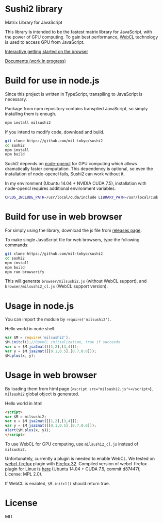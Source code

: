 # Sushi2 library
Matrix Library for JavaScript

This library is intended to be the fastest matrix library for JavaScript, with the power of GPU computing.
To gain best performance, [WebCL](https://en.wikipedia.org/wiki/WebCL) technology is used to access GPU from JavaScript.

[Interactive getting started on the browser](https://mil-tokyo.github.io/sushilab/?loadurl=notebooks/gettingstarted.json)

[Documents (work in progress)](https://mil-tokyo.github.io/sushi2/)

# Build for use in node.js
Since this project is written in TypeScript, transpiling to JavaScript is necessary.

Package from npm repository contains transplied JavaScript, so simply installing them is enough.

```bash
npm install milsushi2
```

If you intend to modify code, download and build. 

```bash
git clone https://github.com/mil-tokyo/sushi2
cd sushi2
npm install
npm build
```

Sushi2 depends on [node-opencl](https://github.com/mikeseven/node-opencl) for GPU computing which allows dramatically faster computation.
This dependency is optional, so even the installation of node-opencl fails, Sushi2 can work without it.

In my environment (Ubuntu 14.04 + NVIDIA CUDA 7.5), installation with node-opencl requires additional environment variables.

```bash
CPLUS_INCLUDE_PATH=/usr/local/cuda/include LIBRARY_PATH=/usr/local/cuda/lib64 npm install milsushi2
```

# Build for use in web browser
For simply using the library, download the js file from [releases page](https://github.com/mil-tokyo/sushi2/releases).

To make single JavaScript file for web browsers, type the following commands:

```bash
git clone https://github.com/mil-tokyo/sushi2
cd sushi2
npm install
npm build
npm run browserify
```

This will generate `browser/milsushi2.js` (without WebCL support), and `browser/milsushi2_cl.js` (WebCL support version).

# Usage in node.js
You can import the module by `require('milsushi2')`.

Hello world in node shell

```javascript
var $M = require('milsushi2');
$M.initcl();//OpenCL initialization, true if succeeds
var x = $M.jsa2mat([[1,2],[3,4]]);
var y = $M.jsa2mat([[0.1,0.5],[0.7,0.0]]);
$M.plus(x, y);
```

# Usage in web browser
By loading them from html page (`<script src="milsushi2.js"></script>`), `milsushi2` global object is generated.

Hello world in html

```html
<script>
var $M = milsushi2;
var x = $M.jsa2mat([[1,2],[3,4]]);
var y = $M.jsa2mat([[0.1,0.5],[0.7,0.0]]);
alert($M.plus(x, y));
</script>
```

To use WebCL for GPU computing, use `milsushi2_cl.js` instead of `milsushi2`.

Unfortunately, currently a plugin is needed to enable WebCL. We tested on [webcl-firefox](https://github.com/toaarnio/webcl-firefox) plugin with [Firefox 32](https://ftp.mozilla.org/pub/firefox/releases/32.0/).
Compiled version of webcl-firefox plugin for Linux is [here](https://drive.google.com/file/d/0BxKvBdxU_LchMWVVUWFGVS1NcE0/view?usp=sharing) (Ubuntu 14.04 + CUDA 7.5, commit d87447f, License: MPL 2.0).

If WebCL is enabled, `$M.initcl()` should return true.

# License
MIT
